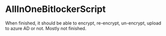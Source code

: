# AllInOneBitlockerScript
When finished, it should be able to encrypt, re-encrypt, un-encrypt, upload to azure AD or not.  Mostly not finished.
